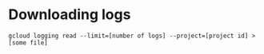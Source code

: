 # Downloading logs

`gcloud logging read --limit=[number of logs] --project=[project id] > [some file]`
